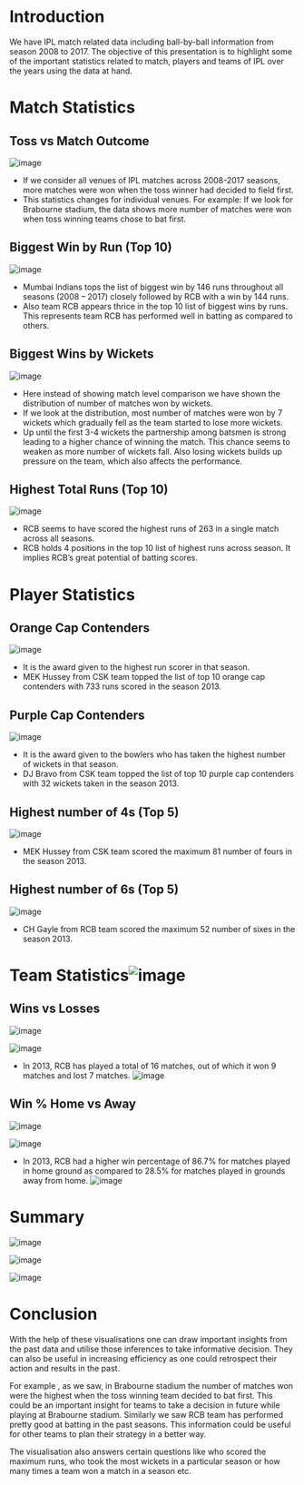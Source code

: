 # Introduction

We have IPL match related data including ball-by-ball information from season 2008  to 2017. The objective of this presentation is to highlight some of the important statistics  related to match, players and teams of IPL over the years using the data at hand. 

# Match Statistics

## Toss vs Match Outcome

![image](https://user-images.githubusercontent.com/103338455/162637688-c9c71c09-7271-4931-abcc-a4571be50a96.png)

- If we consider all venues of IPL matches across 2008-2017 seasons, more matches were won when the toss winner had decided to field first.
- This statistics changes for individual venues. For example: If we look for Brabourne stadium, the data shows more number of matches were won when toss winning teams chose to bat first.

## Biggest Win by Run (Top 10)

![image](https://user-images.githubusercontent.com/103338455/162637711-77f97b94-09ef-4d61-8f15-577ddf2ff968.png)

- Mumbai Indians tops the list of biggest win by 146 runs throughout all seasons (2008 – 2017) closely followed by RCB with a win by 144 runs.
- Also team RCB appears thrice in the top 10 list of biggest wins by runs. This represents team RCB has performed well in batting as compared to others.

## Biggest Wins by Wickets

![image](https://user-images.githubusercontent.com/103338455/162637740-c1e60bf2-c240-443f-b445-e212a642238f.png)

- Here instead of showing match level comparison we have shown the distribution of number of matches won by wickets.
- If we look at the distribution, most number of matches were won by 7 wickets which gradually fell as the team started to lose more wickets.
- Up until the first 3-4 wickets the partnership among batsmen is strong leading to a higher chance of winning the match. This chance seems to weaken as more number of wickets fall. Also losing wickets builds up pressure on the team, which also affects the performance.

## Highest Total Runs (Top 10)

![image](https://user-images.githubusercontent.com/103338455/162637777-e4ceeea1-71a2-49e3-b7ec-f248e1e917ce.png)

- RCB seems to have scored the highest runs of 263 in a single match across all seasons.
- RCB holds 4 positions in the top 10 list of highest runs across season. It implies RCB’s great potential of batting scores.

# Player Statistics

## Orange Cap Contenders

![image](https://user-images.githubusercontent.com/103338455/162637827-654048f2-3290-417e-adfe-086bbf66fc96.png)

- It is the award given to the highest run scorer in that season.
- MEK Hussey from CSK team topped the list of top 10 orange cap contenders with 733 runs scored in the season 2013.

## Purple Cap Contenders

![image](https://user-images.githubusercontent.com/103338455/162637842-816be35b-75ef-403d-b2d1-d6dacba798b0.png)

- It is the award given to the bowlers who has taken the highest number of wickets in that season.
- DJ Bravo from CSK team topped the list of top 10 purple cap contenders with 32 wickets taken in the season 2013.

## Highest number of 4s (Top 5)

![image](https://user-images.githubusercontent.com/103338455/162637866-a9a1f599-5cb1-45b3-8e47-de275fe8a957.png)

- MEK Hussey from CSK team scored the maximum 81 number of fours in the season 2013.

## Highest number of 6s (Top 5)

![image](https://user-images.githubusercontent.com/103338455/162637902-2fd25750-0efc-4f25-b6f4-8be844ead536.png)

- CH Gayle from RCB team scored the maximum 52 number of sixes in the season 2013.

# Team Statistics![image](https://user-images.githubusercontent.com/103338455/162637922-388b2129-2d30-4c53-b701-fde446dfc8ad.png)

## Wins vs Losses
![image](https://user-images.githubusercontent.com/103338455/162637931-751f42a7-11a4-4acc-9660-51adaf3d9829.png)

![image](https://user-images.githubusercontent.com/103338455/162637933-3a6d78f0-4436-4a7f-b1d0-efac47b27f92.png)

- In 2013, RCB has played a total of 16 matches, out of which it won 9 matches and lost 7 matches.
![image](https://user-images.githubusercontent.com/103338455/162637942-3379ee75-558c-41aa-aa92-673921a2e5f0.png)

## Win % Home vs Away
![image](https://user-images.githubusercontent.com/103338455/162637964-2b940e52-024a-4b64-8ae0-178db72b45cd.png)

![image](https://user-images.githubusercontent.com/103338455/162637971-621fe68e-09ed-451d-b8cd-26b41c2ec525.png)

- In 2013, RCB had a higher win percentage of 86.7% for matches played in home ground as compared to 28.5% for matches played in grounds away from home.
![image](https://user-images.githubusercontent.com/103338455/162637978-81a84825-5951-44cd-98e2-b9fd95648314.png)


# Summary

![image](https://user-images.githubusercontent.com/103338455/162637998-e3148113-a812-4d1a-aa18-b48599313f9a.png)

![image](https://user-images.githubusercontent.com/103338455/162638002-7715820e-a105-4ed5-949c-cf26feb9855a.png)

![image](https://user-images.githubusercontent.com/103338455/162638008-3efc46e8-a151-4a2f-bdeb-df05455d3a22.png)

# Conclusion

With the help of these visualisations one can draw important insights from the past data and utilise those inferences to take informative decision.  They can also be useful in increasing efficiency  as one could retrospect their action and results in the past.

For example , as we saw, in Brabourne stadium the number of matches won were the highest when the toss winning team decided to bat first. This could be an important insight for teams to take a decision in future while playing at Brabourne stadium. Similarly we saw RCB team has performed pretty good at batting in the past seasons. This information could be useful for other teams to plan their strategy in a better way.

The visualisation also answers certain questions like who scored the maximum runs, who took the most wickets in a particular season or how many times a team won a match in a season etc.





